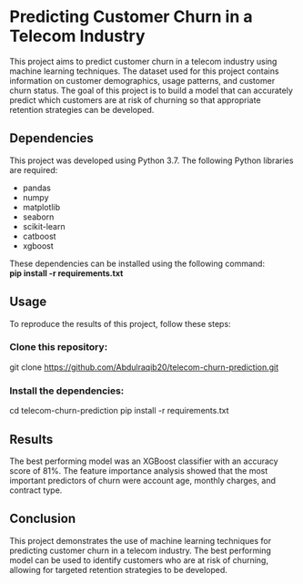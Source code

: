 # Predicting Customer Churn in a Telecom Industry
This project aims to predict customer churn in a telecom industry using machine learning techniques. The dataset used for this project contains information on customer demographics, usage patterns, and customer churn status. The goal of this project is to build a model that can accurately predict which customers are at risk of churning so that appropriate retention strategies can be developed.
## Dependencies
This project was developed using Python 3.7. The following Python libraries are required:
- pandas
- numpy
- matplotlib
- seaborn
- scikit-learn
- catboost
- xgboost

These dependencies can be installed using the following command: <br>
**pip install -r requirements.txt**

## Usage
To reproduce the results of this project, follow these steps: <br>
### Clone this repository:
git clone https://github.com/Abdulraqib20/telecom-churn-prediction.git <br>
### Install the dependencies:
cd telecom-churn-prediction
pip install -r requirements.txt

## Results
The best performing model was an XGBoost classifier with an accuracy score of 81%. The feature importance analysis showed that the most important predictors of churn were account age, monthly charges, and contract type.

## Conclusion
This project demonstrates the use of machine learning techniques for predicting customer churn in a telecom industry. The best performing model can be used to identify customers who are at risk of churning, allowing for targeted retention strategies to be developed.

